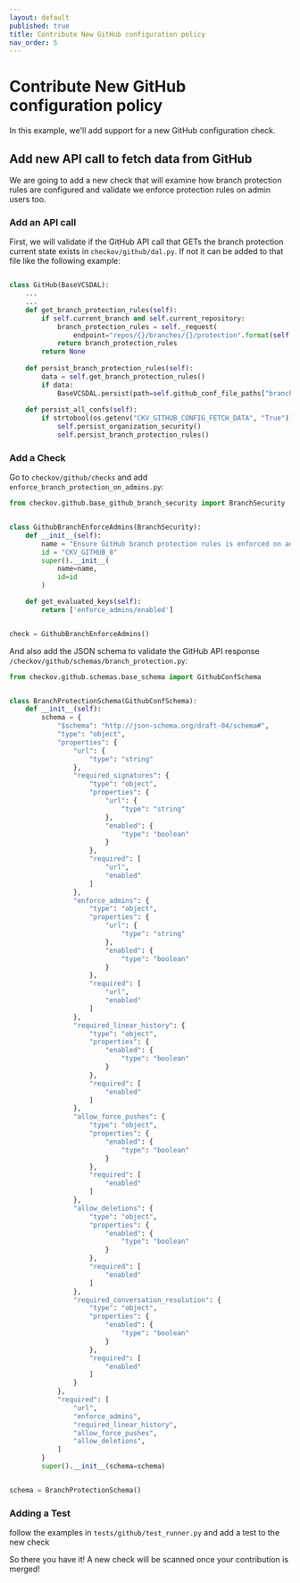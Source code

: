 ```yaml
---
layout: default
published: true
title: Contribute New GitHub configuration policy
nav_order: 5
---
```


# Contribute New GitHub configuration policy

In this example, we'll add support for a new GitHub configuration check.

## Add new API call to fetch data from GitHub

We are going to add a new check that will examine how branch protection rules are configured and validate we enforce protection rules on admin users too.

### Add an API call

First, we will validate if the GitHub API call that GETs the branch protection current state exists in `checkov/github/dal.py`.
If not it can be added to that file like the following example:

```python

class GitHub(BaseVCSDAL):
    ...
    ...
    def get_branch_protection_rules(self):
        if self.current_branch and self.current_repository:
            branch_protection_rules = self._request(
                endpoint="repos/{}/branches/{}/protection".format(self.current_repository, self.current_branch))
            return branch_protection_rules
        return None
    
    def persist_branch_protection_rules(self):
        data = self.get_branch_protection_rules()
        if data:
            BaseVCSDAL.persist(path=self.github_conf_file_paths["branch_protection_rules"], conf=data)        
    
    def persist_all_confs(self):
        if strtobool(os.getenv("CKV_GITHUB_CONFIG_FETCH_DATA", "True")):
            self.persist_organization_security()
            self.persist_branch_protection_rules()
```

### Add a Check

Go to `checkov/github/checks` and add `enforce_branch_protection_on_admins.py`:

```python
from checkov.github.base_github_branch_security import BranchSecurity


class GithubBranchEnforceAdmins(BranchSecurity):
    def __init__(self):
        name = "Ensure GitHub branch protection rules is enforced on admins"
        id = "CKV_GITHUB_8"
        super().__init__(
            name=name,
            id=id
        )

    def get_evaluated_keys(self):
        return ['enforce_admins/enabled']


check = GithubBranchEnforceAdmins()
```

And also add the JSON schema to validate the GitHub API response `/checkov/github/schemas/branch_protection.py`:

```python
from checkov.github.schemas.base_schema import GithubConfSchema


class BranchProtectionSchema(GithubConfSchema):
    def __init__(self):
        schema = {
            "$schema": "http://json-schema.org/draft-04/schema#",
            "type": "object",
            "properties": {
                "url": {
                    "type": "string"
                },
                "required_signatures": {
                    "type": "object",
                    "properties": {
                        "url": {
                            "type": "string"
                        },
                        "enabled": {
                            "type": "boolean"
                        }
                    },
                    "required": [
                        "url",
                        "enabled"
                    ]
                },
                "enforce_admins": {
                    "type": "object",
                    "properties": {
                        "url": {
                            "type": "string"
                        },
                        "enabled": {
                            "type": "boolean"
                        }
                    },
                    "required": [
                        "url",
                        "enabled"
                    ]
                },
                "required_linear_history": {
                    "type": "object",
                    "properties": {
                        "enabled": {
                            "type": "boolean"
                        }
                    },
                    "required": [
                        "enabled"
                    ]
                },
                "allow_force_pushes": {
                    "type": "object",
                    "properties": {
                        "enabled": {
                            "type": "boolean"
                        }
                    },
                    "required": [
                        "enabled"
                    ]
                },
                "allow_deletions": {
                    "type": "object",
                    "properties": {
                        "enabled": {
                            "type": "boolean"
                        }
                    },
                    "required": [
                        "enabled"
                    ]
                },
                "required_conversation_resolution": {
                    "type": "object",
                    "properties": {
                        "enabled": {
                            "type": "boolean"
                        }
                    },
                    "required": [
                        "enabled"
                    ]
                }
            },
            "required": [
                "url",
                "enforce_admins",
                "required_linear_history",
                "allow_force_pushes",
                "allow_deletions",
            ]
        }
        super().__init__(schema=schema)


schema = BranchProtectionSchema()
```

### Adding a Test

follow the examples in `tests/github/test_runner.py` and add a test to the new check

So there you have it! A new check will be scanned once your contribution is merged!
